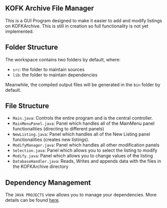 ## KOFK Archive File Manager

This is a GUI Program designed to make it easier to add and modify listings on KOFKArchive. This is still in creation so full functionality is not yet implemented.

## Folder Structure

The workspace contains two folders by default, where:

- `src`: the folder to maintain sources
- `lib`: the folder to maintain dependencies

Meanwhile, the compiled output files will be generated in the `bin` folder by default.

## File Structure

 - `Main.java`: Controls the entire program and is the central controller.
 - `MainMenuPanel.java`: Panel which handles all of the MainMenu panel functionalities (directing to different panels)
 - `NewListing.java`: Panel which handles all of the New Listing panel functionalities (creates new listings).
 - `ModifyManager.java`: Panel which handles all other modification panels
 - `Selection.java`: Panel which allows you to select the listing to modify
 - `Modify.java`: Panel which allows you to change values of the listing
 - `DatabaseHandler.java`: Reads, Writes and appends data with the files in the KOFKArchive directory

## Dependency Management

The `JAVA PROJECTS` view allows you to manage your dependencies. More details can be found [here](https://github.com/microsoft/vscode-java-dependency#manage-dependencies).
